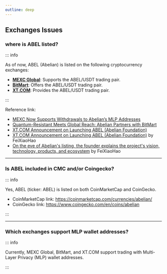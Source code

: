 ```yaml
---
outline: deep
---
```


## Exchanges Issues

### <Badge type="warning" text="QUESTION" /> where is ABEL listed?

::: info <Badge type="tip" text="ANSWER" />

As of now, ABEL (Abelian) is listed on the following cryptocurrency exchanges:

- [**MEXC Global**](https://www.mexc.com/zh-MY/exchange/ABEL_USDT): Supports the ABEL/USDT trading pair.
- [**BitMart**](https://www.bitmart.com/trade/zh-CN?symbol=ABEL_USDT): Offers the ABEL/USDT trading pair.
- [**XT.COM**](https://www.xt.com/en/trade/abel_usdt): Provides the ABEL/USDT trading pair.

:::

Reference link:
  - [MEXC Now Supports Withdrawals to Abelian’s MLP Addresses](https://www.pqabelian.io/blog/mexc-now-supports-withdrawals-to-abelians-mlp-addresses)
  - [Quantum-Resistant Meets Global Reach: Abelian Partners with BitMart](https://www.pqabelian.io/blog/quantum-resistant-meets-global-reach-abelian-partners-with-bitmart)
  - [XT.COM Announcement on Launching ABEL (Abelian Foundation)](https://xtsupport.zendesk.com/hc/en-us/articles/25221298531865-XT-COM-Announcement-on-Launching-ABEL-Abelian-Foundation)
  - [XT.COM Announcement on Launching ABEL (Abelian Foundation)](https://www.feixiaohao.com/exchange/notice/11697520) by FeiXiaoHao
  - [On the eve of Abelian's listing, the founder explains the project's vision, technology, products, and ecosystem](https://www.feixiaohao.com/news/11472628.html) by FeiXiaoHao

---

### <Badge type="warning" text="QUESTION" /> Is ABEL included in CMC and/or Coingecko?

::: info <Badge type="tip" text="ANSWER" />

Yes, ABEL (ticker: ABEL) is listed on both CoinMarketCap and CoinGecko.

- CoinMarketCap link: https://coinmarketcap.com/currencies/abelian/
- CoinGecko link: https://www.coingecko.com/en/coins/abelian

:::

---

### <Badge type="warning" text="QUESTION" /> Which exchanges support MLP wallet addresses?

::: info <Badge type="tip" text="ANSWER" />

Currently, MEXC Global, BitMart, and XT.COM support trading with Multi-Layer Privacy (MLP) wallet addresses.

:::
